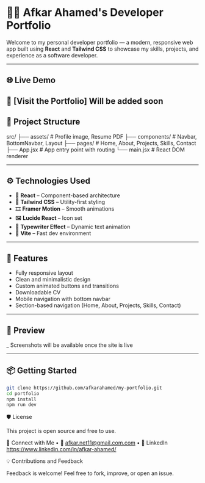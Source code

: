 # 🧑‍💻 Afkar Ahamed's Developer Portfolio

Welcome to my personal developer portfolio — a modern, responsive web app built using **React** and **Tailwind CSS** to showcase my skills, projects, and experience as a software developer.

---

## 🌐 Live Demo

## 🔗 [Visit the Portfolio] **Will be added soon**

## 📁 Project Structure

src/
├── assets/ # Profile image, Resume PDF
├── components/ # Navbar, BottomNavbar, Layout
├── pages/ # Home, About, Projects, Skills, Contact
├── App.jsx # App entry point with routing
└── main.jsx # React DOM renderer

---

## ⚙️ Technologies Used

- 🧠 **React** – Component-based architecture
- 💨 **Tailwind CSS** – Utility-first styling
- 🎞️ **Framer Motion** – Smooth animations
- 🖼️ **Lucide React** – Icon set
- 🎯 **Typewriter Effect** – Dynamic text animation
- 🚀 **Vite** – Fast dev environment

---

## 🔦 Features

- Fully responsive layout
- Clean and minimalistic design
- Custom animated buttons and transitions
- Downloadable CV
- Mobile navigation with bottom navbar
- Section-based navigation (Home, About, Projects, Skills, Contact)

---

## 📸 Preview

\_ Screenshots will be available once the site is live

---

## 📦 Getting Started

```bash
git clone https://github.com/afkarahamed/my-portfolio.git
cd portfolio
npm install
npm run dev
```

🛡️ License

This project is open source and free to use.

🤝 Connect with Me
• 📧 afkar.net11@gmail.com.com
• 💼 LinkedIn https://www.linkedin.com/in/afkar-ahamed/

💡 Contributions and Feedback

Feedback is welcome! Feel free to fork, improve, or open an issue.

```

```
